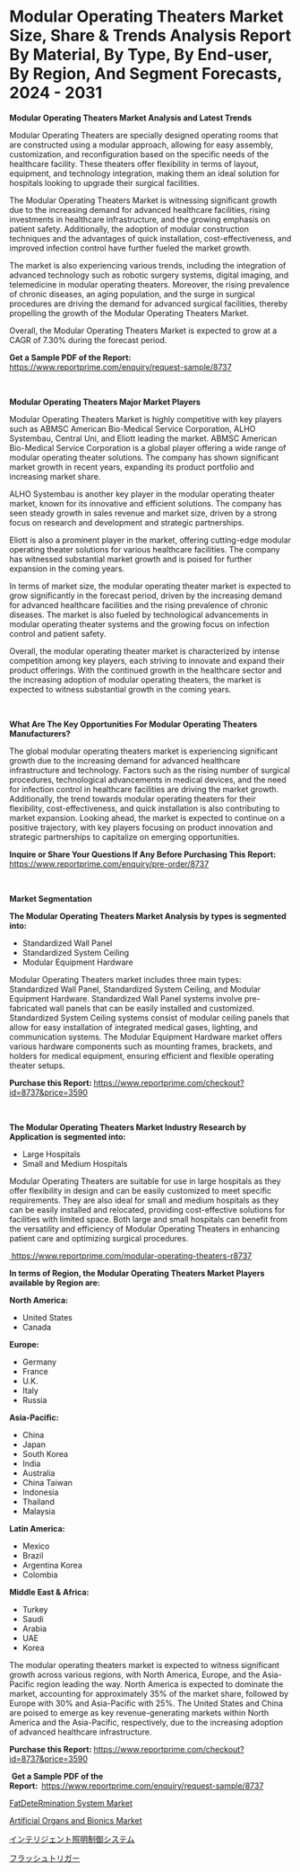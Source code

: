 <p><h1>Modular Operating Theaters Market Size, Share & Trends Analysis Report By Material, By Type, By End-user, By Region, And Segment Forecasts, 2024 - 2031</h1></p><p><strong>Modular Operating Theaters Market Analysis and Latest Trends</strong></p>
<p><p>Modular Operating Theaters are specially designed operating rooms that are constructed using a modular approach, allowing for easy assembly, customization, and reconfiguration based on the specific needs of the healthcare facility. These theaters offer flexibility in terms of layout, equipment, and technology integration, making them an ideal solution for hospitals looking to upgrade their surgical facilities.</p><p>The Modular Operating Theaters Market is witnessing significant growth due to the increasing demand for advanced healthcare facilities, rising investments in healthcare infrastructure, and the growing emphasis on patient safety. Additionally, the adoption of modular construction techniques and the advantages of quick installation, cost-effectiveness, and improved infection control have further fueled the market growth.</p><p>The market is also experiencing various trends, including the integration of advanced technology such as robotic surgery systems, digital imaging, and telemedicine in modular operating theaters. Moreover, the rising prevalence of chronic diseases, an aging population, and the surge in surgical procedures are driving the demand for advanced surgical facilities, thereby propelling the growth of the Modular Operating Theaters Market.</p><p>Overall, the Modular Operating Theaters Market is expected to grow at a CAGR of 7.30% during the forecast period.</p></p>
<p><strong>Get a Sample PDF of the Report:&nbsp;</strong> <a href="https://www.reportprime.com/enquiry/request-sample/8737">https://www.reportprime.com/enquiry/request-sample/8737</a></p>
<p>&nbsp;</p>
<p><strong>Modular Operating Theaters Major Market Players</strong></p>
<p><p>Modular Operating Theaters Market is highly competitive with key players such as ABMSC American Bio-Medical Service Corporation, ALHO Systembau, Central Uni, and Eliott leading the market. ABMSC American Bio-Medical Service Corporation is a global player offering a wide range of modular operating theater solutions. The company has shown significant market growth in recent years, expanding its product portfolio and increasing market share.</p><p>ALHO Systembau is another key player in the modular operating theater market, known for its innovative and efficient solutions. The company has seen steady growth in sales revenue and market size, driven by a strong focus on research and development and strategic partnerships.</p><p>Eliott is also a prominent player in the market, offering cutting-edge modular operating theater solutions for various healthcare facilities. The company has witnessed substantial market growth and is poised for further expansion in the coming years.</p><p>In terms of market size, the modular operating theater market is expected to grow significantly in the forecast period, driven by the increasing demand for advanced healthcare facilities and the rising prevalence of chronic diseases. The market is also fueled by technological advancements in modular operating theater systems and the growing focus on infection control and patient safety.</p><p>Overall, the modular operating theater market is characterized by intense competition among key players, each striving to innovate and expand their product offerings. With the continued growth in the healthcare sector and the increasing adoption of modular operating theaters, the market is expected to witness substantial growth in the coming years.</p></p>
<p>&nbsp;</p>
<p><strong>What Are The Key Opportunities For Modular Operating Theaters Manufacturers?</strong></p>
<p><p>The global modular operating theaters market is experiencing significant growth due to the increasing demand for advanced healthcare infrastructure and technology. Factors such as the rising number of surgical procedures, technological advancements in medical devices, and the need for infection control in healthcare facilities are driving the market growth. Additionally, the trend towards modular operating theaters for their flexibility, cost-effectiveness, and quick installation is also contributing to market expansion. Looking ahead, the market is expected to continue on a positive trajectory, with key players focusing on product innovation and strategic partnerships to capitalize on emerging opportunities.</p></p>
<p><strong>Inquire or Share Your Questions If Any Before Purchasing This Report:</strong> <a href="https://www.reportprime.com/enquiry/pre-order/8737">https://www.reportprime.com/enquiry/pre-order/8737</a></p>
<p>&nbsp;</p>
<p><strong>Market Segmentation</strong></p>
<p><strong>The Modular Operating Theaters Market Analysis by types is segmented into:</strong></p>
<p><ul><li>Standardized Wall Panel</li><li>Standardized System Ceiling</li><li>Modular Equipment Hardware</li></ul></p>
<p><p>Modular Operating Theaters market includes three main types: Standardized Wall Panel, Standardized System Ceiling, and Modular Equipment Hardware. Standardized Wall Panel systems involve pre-fabricated wall panels that can be easily installed and customized. Standardized System Ceiling systems consist of modular ceiling panels that allow for easy installation of integrated medical gases, lighting, and communication systems. The Modular Equipment Hardware market offers various hardware components such as mounting frames, brackets, and holders for medical equipment, ensuring efficient and flexible operating theater setups.</p></p>
<p><strong>Purchase this Report:&nbsp;</strong><a href="https://www.reportprime.com/checkout?id=8737&price=3590">https://www.reportprime.com/checkout?id=8737&price=3590</a></p>
<p>&nbsp;</p>
<p><strong>The Modular Operating Theaters Market Industry Research by Application is segmented into:</strong></p>
<p><ul><li>Large Hospitals</li><li>Small and Medium Hospitals</li></ul></p>
<p><p>Modular Operating Theaters are suitable for use in large hospitals as they offer flexibility in design and can be easily customized to meet specific requirements. They are also ideal for small and medium hospitals as they can be easily installed and relocated, providing cost-effective solutions for facilities with limited space. Both large and small hospitals can benefit from the versatility and efficiency of Modular Operating Theaters in enhancing patient care and optimizing surgical procedures.</p></p>
<p><a href="https://www.reportprime.com/modular-operating-theaters-r8737">&nbsp;https://www.reportprime.com/modular-operating-theaters-r8737</a></p>
<p><strong>In terms of Region, the Modular Operating Theaters Market Players available by Region are:</strong></p>
<p>
    <p> <strong> North America: </strong>
        <ul>
            <li>United States</li>
            <li>Canada</li>
        </ul>
        </p> 
    <p> <strong> Europe: </strong>
        <ul>
            <li>Germany</li>
            <li>France</li>
            <li>U.K.</li>
            <li>Italy</li>
            <li>Russia</li>
        </ul>
        </p> 
    <p> <strong> Asia-Pacific: </strong>
        <ul>
            <li>China</li>
            <li>Japan</li>
            <li>South Korea</li>
            <li>India</li>
            <li>Australia</li>
            <li>China Taiwan</li>
            <li>Indonesia</li>
            <li>Thailand</li>
            <li>Malaysia</li>
        </ul>
        </p> 
    <p> <strong> Latin America: </strong>
        <ul>
            <li>Mexico</li>
            <li>Brazil</li>
            <li>Argentina Korea</li>
            <li>Colombia</li>
        </ul>
        </p> 
    <p> <strong> Middle East & Africa: </strong>
        <ul>
            <li>Turkey</li>
            <li>Saudi</li>
            <li>Arabia</li>
            <li>UAE</li>
            <li>Korea</li>
        </ul>
    </p>
    </p>
<p><p>The modular operating theaters market is expected to witness significant growth across various regions, with North America, Europe, and the Asia-Pacific region leading the way. North America is expected to dominate the market, accounting for approximately 35% of the market share, followed by Europe with 30% and Asia-Pacific with 25%. The United States and China are poised to emerge as key revenue-generating markets within North America and the Asia-Pacific, respectively, due to the increasing adoption of advanced healthcare infrastructure.</p></p>
<p><strong>Purchase this Report: </strong><a href="https://www.reportprime.com/checkout?id=8737&price=3590">https://www.reportprime.com/checkout?id=8737&price=3590</a></p>
<p>&nbsp;<strong>Get a Sample PDF of the Report:&nbsp;&nbsp;</strong><a href="https://www.reportprime.com/enquiry/request-sample/8737">https://www.reportprime.com/enquiry/request-sample/8737</a></p>
<p><strong></strong></p>
<p><p><a href="https://github.com/cameroneffertz/Market-Research-Report-List-2/blob/main/fatdetermination-system-market.md">FatDeteRmination System Market</a></p><p><a href="https://github.com/shahriarnajimjoy333/Market-Research-Report-List-1/blob/main/artificial-organs-and-bionics-market.md">Artificial Organs and Bionics Market</a></p><p><a href="https://github.com/DwightHuels1/Market-Research-Report-List-2/blob/main/698118376456.md">インテリジェント照明制御システム</a></p><p><a href="https://github.com/JanickJohns/Market-Research-Report-List-1/blob/main/422329276487.md">フラッシュトリガー</a></p></p>